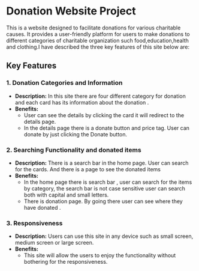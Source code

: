 # Donation Website Project

This is a website designed to facilitate donations for various charitable causes. It provides a user-friendly platform for users to make donations to different categories of charitable organization such food,education,health and clothing.I have described the three key features of this site below are:

## Key Features

### 1. Donation Categories and Information

- **Description:** In this site there are four different category for donation and each card has its information about the donation .
- **Benefits:**
  - User can see the details by clicking the card it will redirect to the details page.
  - In the details page there is a donate button and price tag. User can donate by just clicking the Donate button.

### 2. Searching Functionality and donated items

- **Description:** There is a search bar in the home page. User can search for the cards. And there is a page to see the donated items
- **Benefits:**
  - In the home page there is search bar , user can search for the items by category, the search bar is not case sensitive user can search both with capital and small letters.
  - There is donation page. By going there user can see where they have donated .

### 3. Responsiveness

- **Description:** Users can use this site in any device such as small screen, medium screen or large screen.
- **Benefits:** 
  - This site will allow the users to enjoy the functionality without bothering for the responsiveness.
  


